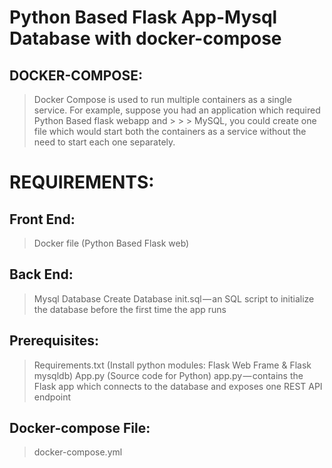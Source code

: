 # Python Based Flask App-Mysql Database with docker-compose
## DOCKER-COMPOSE:
> Docker Compose is used to run multiple containers as a single service. For example, suppose you had an application which required Python Based flask webapp and > > > MySQL, you could create one file which would start both the containers as a service without the need to start each one separately.
# REQUIREMENTS:
## Front End:	
>	Docker file (Python Based Flask web)
## Back End:	
> Mysql Database Create Database init.sql — an SQL script to initialize the database before the first time the app runs
## Prerequisites:
> Requirements.txt (Install python modules: Flask Web Frame & Flask mysqldb)
> App.py (Source code for Python) app.py — contains the Flask app which connects to the database and exposes one REST API endpoint
## Docker-compose File:
> docker-compose.yml
